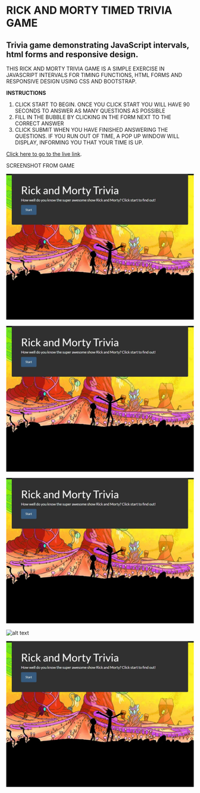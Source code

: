 
RICK AND MORTY TIMED TRIVIA GAME
===

Trivia game demonstrating JavaScript intervals, html forms and responsive design.
---

THIS RICK AND MORTY TRIVIA GAME IS A SIMPLE EXERCISE IN JAVASCRIPT INTERVALS FOR TIMING FUNCTIONS, HTML FORMS AND RESPONSIVE DESIGN USING CSS AND BOOTSTRAP.


**INSTRUCTIONS**

1. CLICK START TO BEGIN.  ONCE YOU CLICK START YOU WILL HAVE 90 SECONDS TO ANSWER AS MANY QUESTIONS AS POSSIBLE
2. FILL IN THE BUBBLE BY CLICKING IN THE FORM NEXT TO THE CORRECT ANSWER
3. CLICK SUBMIT WHEN YOU HAVE FINISHED ANSWERING THE QUESTIONS.  IF YOU RUN OUT OF TIME, A POP UP WINDOW WILL DISPLAY, INFORMING YOU THAT YOUR TIME IS UP.

[Click here to go to the live link](https://mrenaut.github.io/trivia-game/).


SCREENSHOT FROM GAME
<!--[rick and morty background with trivia instructions](/images/screenshot1.jpg)-->

![alt text](assets/images/screenshot1.jpg)

![alt text](/assets/images/screenshot1.jpg)

![alt text](./assets/images/screenshot1.jpg)


![alt text](../assets/images/screenshot1.jpg)

![alt text](/../assets/images/screenshot1.jpg)